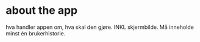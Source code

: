 # about the app 
hva handler appen om, hva skal den gjøre. INKL skjermbilde. Må inneholde minst én brukerhistorie. 